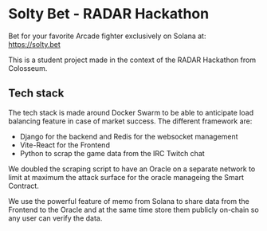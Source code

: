 # Solty Bet - RADAR Hackathon

Bet for your favorite Arcade fighter exclusively on Solana at: https://solty.bet 

This is a student project made in the context of the RADAR Hackathon from Colosseum.

## Tech stack
The tech stack is made around Docker Swarm to be able to anticipate load balancing feature in case of market success.
The different framework are:
- Django for the backend and Redis for the websocket management
- Vite-React for the Frontend
- Python to scrap the game data from the IRC Twitch chat

We doubled the scraping script to have an Oracle on a separate network to limit at maximum the attack surface for the oracle manageing the Smart Contract.

We use the powerful feature of memo from Solana to share data from the Frontend to the Oracle and at the same time store them publicly on-chain so any user can verify the data.